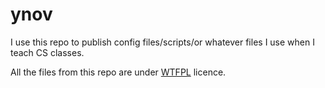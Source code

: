 # ynov
I use this repo to publish config files/scripts/or whatever files I use when I teach CS classes.

All the files from this repo are under [WTFPL](http://www.wtfpl.net/about/) licence.
